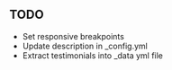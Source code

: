 ## TODO

* Set responsive breakpoints
* Update description in \_config.yml
* Extract testimonials into \_data yml file
